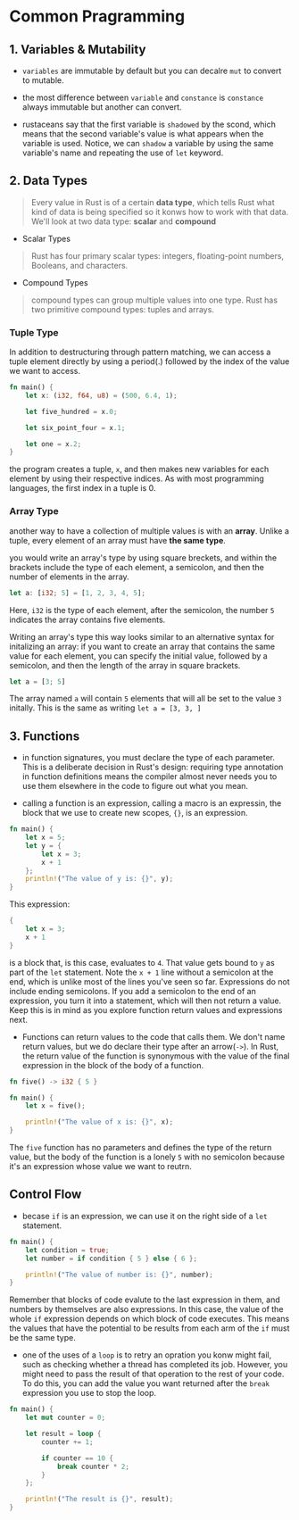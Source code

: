 # Common Pragramming

## 1. Variables & Mutability

- `variables` are immutable by default but you can decalre `mut` to convert to mutable.

- the most difference between `variable` and `constance` is `constance` always immutable but another can convert.

- rustaceans say that the first variable is `shadowed` by the scond, which means that the second variable's value is what appears when the variable is used. Notice, we can `shadow` a variable by using the same variable's name and repeating the use of `let` keyword.

## 2. Data Types

> Every value in Rust is of a certain **data type**, which tells Rust what kind of data is being specified so it konws how to work with that data. We'll look at two data type: **scalar** and **compound**

- Scalar Types

> Rust has four primary scalar types: integers, floating-point numbers, Booleans, and characters.

- Compound Types

> compound types can group multiple values into one type. Rust has two primitive compound types: tuples and arrays.

### Tuple Type

In addition to destructuring through pattern matching, we can access a tuple element directly by using a period(.) followed by the index of the value we want to access.

```rust
fn main() {
    let x: (i32, f64, u8) = (500, 6.4, 1);

    let five_hundred = x.0;

    let six_point_four = x.1;

    let one = x.2;
}
```

the program creates a tuple, `x`, and then makes new variables for each element by using their respective indices. As with most programming languages, the first index in a tuple is 0.

### Array Type

another way to have a collection of multiple values is with an **array**. Unlike a tuple, every element of an array must have **the same type**.

you would write an array's type by using square breckets, and within the brackets include the type of each element, a semicolon, and then the number of elements in the array.

```rust
let a: [i32; 5] = [1, 2, 3, 4, 5];
```

Here, `i32` is the type of each element, after the semicolon, the number `5` indicates the array contains five elements.

Writing an array's type this way looks similar to an alternative syntax for initalizing an array: if you want to create an array that contains the same value for each element, you can specify the initial value, followed by a semicolon, and then the length of the array in square brackets.

```rust
let a = [3; 5]
```

The array named `a` will contain `5` elements that will all be set to the value `3` initally. This is the same as writing `let a = [3, 3, ]`

## 3. Functions

- in function signatures, you must declare the type of each parameter. This is a deliberate decision in Rust's design: requiring type annotation in function definitions means the compiler almost never needs you to use them elsewhere in the code to figure out what you mean.

- calling a function is an expression, calling a macro is an expressin, the block that we use to create new scopes, `{}`, is an expression.

```rust
fn main() {
    let x = 5;
    let y = {
        let x = 3;
        x + 1
    };
    println!("The value of y is: {}", y);
}
```

This expression:

```rust
{
    let x = 3;
    x + 1
}
```

is a block that, is this case, evaluates to `4`. That value gets bound to `y` as part of the `let` statement. Note the `x + 1` line without a semicolon at the end, which is unlike most of the lines you've seen so far. Expressions do not include ending semicolons. If you add a semicolon to the end of an expression, you turn it into a statement, which will then not return a value. Keep this is in mind as you explore function return values and expressions next.

- Functions can return values to the code that calls them. We don't name return values, but we do declare their type after an arrow(`->`). In Rust, the return value of the function is synonymous with the value of the final expression in the block of the body of a function.

```rust
fn five() -> i32 { 5 }

fn main() {
    let x = five();

    println!("The value of x is: {}", x);
}
```
The `five` function has no parameters and defines the type of the return value, but the body of the function is a lonely `5` with no semicolon because it's an expression whose value we want to reutrn.

## Control Flow

- becase `if` is an expression, we can use it on the right side of a `let` statement.

```rust
fn main() {
    let condition = true;
    let number = if condition { 5 } else { 6 };

    println!("The value of number is: {}", number);
}
```

Remember that blocks of code evalute to the last expression in them, and numbers by themselves are also expressions. In this case, the value of the whole `if` expression depends on which block of code executes. This means the values that have the potential to be results from each arm of the `if` must be the same type.

- one of the uses of a `loop` is to retry an opration you konw might fail, such as checking whether a thread has completed its job. However, you might need to pass the result of that operation to the rest of your code. To do this, you can add the value you want returned after the `break` expression you use to stop the loop.

```rust
fn main() {
    let mut counter = 0;

    let result = loop {
        counter += 1;

        if counter == 10 {
            break counter * 2;
        }
    };

    println!("The result is {}", result);
}
```
